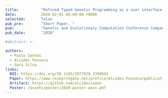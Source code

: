 ```yaml
---
title:          "Refined Typed Genetic Programming as a user interface for Genetic Programming"
date:           2020-02-01 00:00:00 +0800
selected:       false
pub_pre:        "Short Paper. "
pub:            "Genetic and Evolutionary Computation Conference Companion (GECCO)"
pub_date:       "2020"

#abstract: >-

authors:
  - Paulo Santos
  - Alcides Fonseca
  - Sara Silva
links:
  DOI: https://doi.org/10.1145/3377929.3390042
  Paper: https://www.researchgate.net/profile/Alcides-Fonseca/publication/344480869_Refined_typed_genetic_programming_as_a_user_interface_for_genetic_programming/links/6164284c1eb5da761e7a6f90/Refined-typed-genetic-programming-as-a-user-interface-for-genetic-programming.pdf
  Artifact: https://github.com/alcides/aeon
  Poster: /assets/poster/2020-poster-aeon.pdf
---
```


